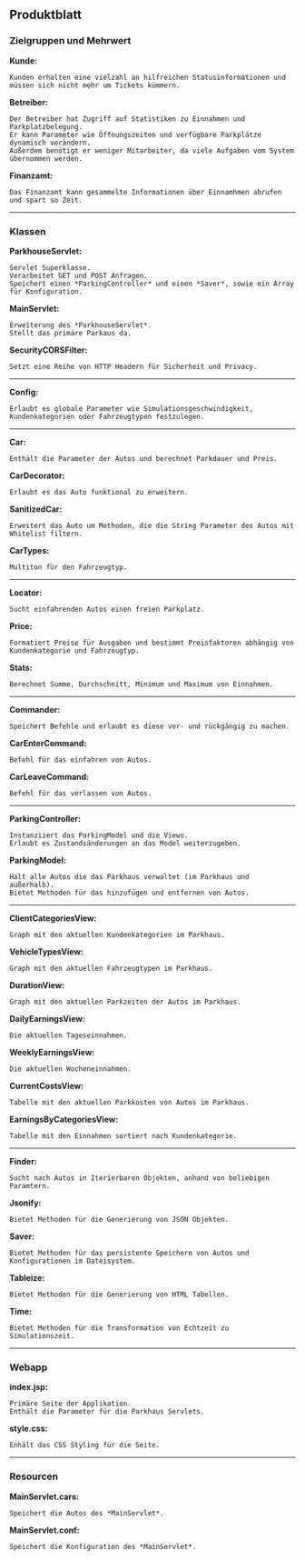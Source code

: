 
## Produktblatt

### Zielgruppen und Mehrwert

**Kunde:**

    Kunden erhalten eine vielzahl an hilfreichen Statusinformationen und müssen sich nicht mehr um Tickets kümmern.

**Betreiber:**

    Der Betreiber hat Zugriff auf Statistiken zu Einnahmen und Parkplatzbelegung.
    Er kann Parameter wie Öffnungszeiten und verfügbare Parkplätze dynamisch verändern.
    Außerdem benötigt er weniger Mitarbeiter, da viele Aufgaben vom System übernommen werden.

**Finanzamt:**

    Das Finanzamt kann gesammelte Informationen über Einnamhmen abrufen und spart so Zeit.

---

### Klassen

**ParkhouseServlet:**

    Servlet Superklasse.
    Verarbeitet GET und POST Anfragen.
    Speichert einen *ParkingController* und einen *Saver*, sowie ein Array für Konfiguration.

**MainServlet:**

    Erweiterung des *ParkhouseServlet*.
    Stellt das primäre Parkaus da.

**SecurityCORSFilter:**

    Setzt eine Reihe von HTTP Headern für Sicherheit und Privacy.

---

**Config:**

    Erlaubt es globale Parameter wie Simulationsgeschwindigkeit, Kundenkategorien oder Fahrzeugtypen festzulegen.

---

**Car:**

    Enthält die Parameter der Autos und berechnet Parkdauer und Preis.

**CarDecorator:**

    Erlaubt es das Auto funktional zu erweitern.

**SanitizedCar:**

    Erweitert das Auto um Methoden, die die String Parameter des Autos mit Whitelist filtern.

**CarTypes:**

    Multiton für den Fahrzeugtyp.

---

**Locator:**

    Sucht einfahrenden Autos einen freien Parkplatz.

**Price:**

    Formatiert Preise für Ausgaben und bestimmt Preisfaktoren abhängig von Kundenkategorie und Fahrzeugtyp.

**Stats:**

    Berechnet Summe, Durchschnitt, Minimum und Maximum von Einnahmen.

---

**Commander:**

    Speichert Befehle und erlaubt es diese vor- und rückgängig zu machen.

**CarEnterCommand:**

    Befehl für das einfahren von Autos.

**CarLeaveCommand:**

    Befehl für das verlassen von Autos.

---

**ParkingController:**

    Instanziiert das ParkingModel und die Views.
    Erlaubt es Zustandsänderungen an das Model weiterzugeben.

**ParkingModel:**

    Hält alle Autos die das Parkhaus verwaltet (im Parkhaus und außerhalb).
    Bietet Methoden für das hinzufügen und entfernen von Autos.

---

**ClientCategoriesView:**

    Graph mit den aktuellen Kundenkategorien im Parkhaus.

**VehicleTypesView:**

    Graph mit den aktuellen Fahrzeugtypen im Parkhaus.

**DurationView:**

    Graph mit den aktuellen Parkzeiten der Autos im Parkhaus.

**DailyEarningsView:**

    Die aktuellen Tageseinnahmen.

**WeeklyEarningsView:**

    Die aktuellen Wocheneinnahmen.

**CurrentCostsView:**

    Tabelle mit den aktuellen Parkkosten von Autos im Parkhaus.

**EarningsByCategoriesView:**

    Tabelle mit den Einnahmen sortiert nach Kundenkategorie.

---

**Finder:**

    Sucht nach Autos in Iterierbaren Objekten, anhand von beliebigen Paramtern.

**Jsonify:**

    Bietet Methoden für die Generierung von JSON Objekten.

**Saver:**

    Bietet Methoden für das persistente Speichern von Autos und Konfigurationen im Dateisystem.

**Tableize:**

    Bietet Methoden für die Generierung von HTML Tabellen.

**Time:**

    Bietet Methoden für die Transformation von Echtzeit zu Simulationszeit.

---

### Webapp

**index.jsp:**

    Primäre Seite der Applikation.
    Enthält die Parameter für die Parkhaus Servlets.

**style.css:**

    Enhält das CSS Styling für die Seite.

---

### Resourcen

**MainServlet.cars:**

    Speichert die Autos des *MainServlet*.

**MainServlet.conf:**

    Speichert die Konfiguration des *MainServlet*.
